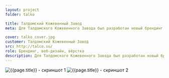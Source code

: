 ```yaml
---
layout: project
folder: talko

title: Талдомский Кожевенный Завод
meta: Для Талдомского Кожевенного Завода был разработан новый брендинг и корпоративный сайт. Придуман дизайн сайта и админки, а так же сделана адаптивная вёрстка.

cover: talko_cover.jpg
customer: Талдомский Кожевенный Завод
src: http://talco.su/
role: Брендинг, веб-дизайн, вёрстка
description: Для Талдомского Кожевенного Завода был разработан новый брендинг и корпоративный сайт. Придуман дизайн сайта и админки, а так же сделана адаптивная вёрстка.
---
```


<!-- ![{{page.title}} - скриншот 1]({{site.baseurl}}/img/project_img/{{page.folder}}/talko_logo.png) -->
![{{page.title}} - скриншот 1]({{site.baseurl}}/img/project_img/{{page.folder}}/talko_1.png)
![{{page.title}} - скриншот 2]({{site.baseurl}}/img/project_img/{{page.folder}}/talko_2.png)


